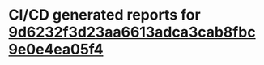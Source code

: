 # CI/CD generated reports for [9d6232f3d23aa6613adca3cab8fbc9e0e4ea05f4](https://github.com/hydephp/develop/commit/9d6232f3d23aa6613adca3cab8fbc9e0e4ea05f4)
